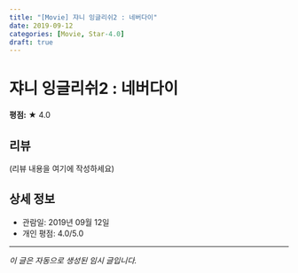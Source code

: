 ```yaml
---
title: "[Movie] 쟈니 잉글리쉬2 : 네버다이"
date: 2019-09-12
categories: [Movie, Star-4.0]
draft: true
---
```


# 쟈니 잉글리쉬2 : 네버다이

**평점:** ★ 4.0

## 리뷰

(리뷰 내용을 여기에 작성하세요)

## 상세 정보

- 관람일: 2019년 09월 12일
- 개인 평점: 4.0/5.0

---

*이 글은 자동으로 생성된 임시 글입니다.*
